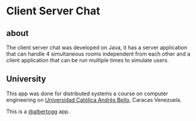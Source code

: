 # Client Server Chat

## about

The client server chat was developed on Java, it has a server application that can handle 4 simultaneous rooms independent from each other and a client application that can be run multiple times to simulate users.

## University

This app was done for distributed systems a course on computer engineering on [Universidad Católica Andrés Bello][ucab], Caracas Venezuela.

This is a [@albertogg][alberto] app.
 
[ucab]: http://www.ucab.edu.ve/escueladeingenierainformatica.html
[alberto]: twitter.albertogrespan.com
